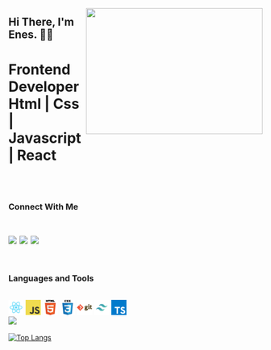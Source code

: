 <img src="https://media.giphy.com/media/TObbUke0z8Mo/giphy.gif"
align="right" width="350" height="250">

## Hi There, I'm Enes. :technologist:

# Frontend Developer Html | Css | Javascript | React
<br/>
<br/>

### Connect With Me
<br/>

[<img width="22" src="https://unpkg.com/simple-icons@v4/icons/linkedin.svg" align="left"/>][linkedin]
[<img width="22" src="https://unpkg.com/simple-icons@v4/icons/twitter.svg" align="left"/>][twitter]
[<img width="22" src="https://unpkg.com/simple-icons@v4/icons/instagram.svg" align="left"/>][instagram]


[linkedin]: https://www.linkedin.com/in/enes-demirci-5a0631168/

[twitter]: https://twitter.com/enesdmc00

[instagram]: https://www.instagram.com/enes_dmc/

<br/>
<br/>
<br/>

### Languages and Tools
<br/>
<img src="https://raw.githubusercontent.com/github/explore/80688e429a7d4ef2fca1e82350fe8e3517d3494d/topics/react/react.png" width="30">
<img src="https://raw.githubusercontent.com/github/explore/80688e429a7d4ef2fca1e82350fe8e3517d3494d/topics/javascript/javascript.png" width="30">
<img src="https://raw.githubusercontent.com/github/explore/80688e429a7d4ef2fca1e82350fe8e3517d3494d/topics/html/html.png" width="30">
<img src="https://raw.githubusercontent.com/github/explore/80688e429a7d4ef2fca1e82350fe8e3517d3494d/topics/css/css.png" width="30">
<img src="https://raw.githubusercontent.com/github/explore/80688e429a7d4ef2fca1e82350fe8e3517d3494d/topics/git/git.png" width="30">
<img src="https://raw.githubusercontent.com/github/explore/80688e429a7d4ef2fca1e82350fe8e3517d3494d/topics/tailwind/tailwind.png" width="30">
<img src="https://raw.githubusercontent.com/github/explore/80688e429a7d4ef2fca1e82350fe8e3517d3494d/topics/typescript/typescript.png" width="30">
<br/>
<img src="https://github-readme-stats.vercel.app/api?username=enesdmc0&theme=radical">

[![Top Langs](https://github-readme-stats.vercel.app/api/top-langs/?username=enesdmc0&layout=demo)](https://github.com/anuraghazra/github-readme-stats)
